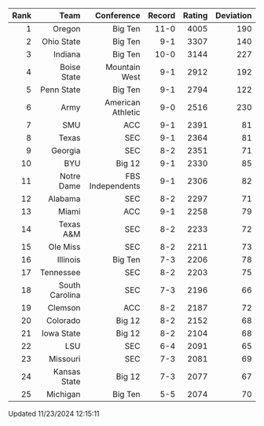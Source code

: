 | Rank  | Team                 | Conference           | Record   | Rating | Deviation |
| ---:  | ---:                 | ---:                 | ---:     | ---:   | ---:      |
| 1     | Oregon               | Big Ten              | 11-0     | 4005   | 190       |
| 2     | Ohio State           | Big Ten              | 9-1      | 3307   | 140       |
| 3     | Indiana              | Big Ten              | 10-0     | 3144   | 227       |
| 4     | Boise State          | Mountain West        | 9-1      | 2912   | 192       |
| 5     | Penn State           | Big Ten              | 9-1      | 2794   | 122       |
| 6     | Army                 | American Athletic    | 9-0      | 2516   | 230       |
| 7     | SMU                  | ACC                  | 9-1      | 2391   | 81        |
| 8     | Texas                | SEC                  | 9-1      | 2364   | 81        |
| 9     | Georgia              | SEC                  | 8-2      | 2351   | 71        |
| 10    | BYU                  | Big 12               | 9-1      | 2330   | 85        |
| 11    | Notre Dame           | FBS Independents     | 9-1      | 2306   | 82        |
| 12    | Alabama              | SEC                  | 8-2      | 2297   | 71        |
| 13    | Miami                | ACC                  | 9-1      | 2258   | 79        |
| 14    | Texas A&M            | SEC                  | 8-2      | 2233   | 72        |
| 15    | Ole Miss             | SEC                  | 8-2      | 2211   | 73        |
| 16    | Illinois             | Big Ten              | 7-3      | 2206   | 78        |
| 17    | Tennessee            | SEC                  | 8-2      | 2203   | 75        |
| 18    | South Carolina       | SEC                  | 7-3      | 2196   | 66        |
| 19    | Clemson              | ACC                  | 8-2      | 2187   | 72        |
| 20    | Colorado             | Big 12               | 8-2      | 2152   | 68        |
| 21    | Iowa State           | Big 12               | 8-2      | 2104   | 68        |
| 22    | LSU                  | SEC                  | 6-4      | 2091   | 65        |
| 23    | Missouri             | SEC                  | 7-3      | 2081   | 69        |
| 24    | Kansas State         | Big 12               | 7-3      | 2077   | 67        |
| 25    | Michigan             | Big Ten              | 5-5      | 2074   | 70        |

Updated 11/23/2024 12:15:11
